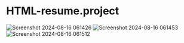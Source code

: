 # HTML-resume.project
![Screenshot 2024-08-16 061426](https://github.com/user-attachments/assets/72c2526e-3bca-4ea7-9747-7529cb898433)
![Screenshot 2024-08-16 061453](https://github.com/user-attachments/assets/aa2b7473-310b-4d9d-bdf9-0a2c94e2b18a)
![Screenshot 2024-08-16 061512](https://github.com/user-attachments/assets/6109f86d-b7e2-4490-a67a-4206f6733520)
